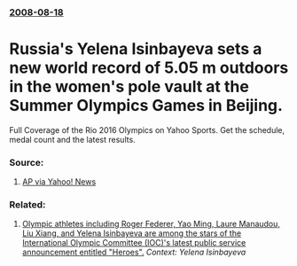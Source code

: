 ### [2008-08-18](/news/2008/08/18/index.md)

#  Russia's Yelena Isinbayeva sets a new world record of 5.05 m outdoors in the women's pole vault at the Summer Olympics Games in Beijing. 

Full Coverage of the Rio 2016 Olympics on Yahoo Sports. Get the schedule, medal count and the latest results.


### Source:

1. [AP via Yahoo! News](http://sports.yahoo.com/olympics/beijing/track_field/news;_ylt=Avx8JDN77WRJ8mCjEmPm74SVTZd4?slug=ap-ath-womenspolevault&prov=ap&type=lgns)

### Related:

1. [ Olympic athletes including Roger Federer, Yao Ming, Laure Manaudou, Liu Xiang, and Yelena Isinbayeva are among the stars of the International Olympic Committee (IOC)'s latest public service announcement entitled "Heroes".](/news/2008/07/3/olympic-athletes-including-roger-federer-yao-ming-laure-manaudou-liu-xiang-and-yelena-isinbayeva-are-among-the-stars-of-the-internation.md) _Context: Yelena Isinbayeva_
